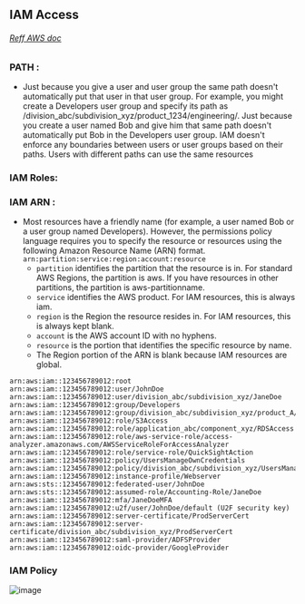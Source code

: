 ## IAM Access

###### [Reff AWS doc](https://docs.aws.amazon.com/IAM/latest/UserGuide/reference_identifiers.html)

### PATH :
- Just because you give a user and user group the same path doesn't automatically put that user in that user group. For example, you might create a Developers user group and specify its path as /division_abc/subdivision_xyz/product_1234/engineering/. Just because you create a user named Bob and give him that same path doesn't automatically put Bob in the Developers user group. IAM doesn't enforce any boundaries between users or user groups based on their paths. Users with different paths can use the same resources

### IAM Roles:

### IAM ARN :
- Most resources have a friendly name (for example, a user named Bob or a user group named Developers). However, the permissions policy language requires you to specify the resource or resources using the following Amazon Resource Name (ARN) format.
`arn:partition:service:region:account:resource`
  - `partition` identifies the partition that the resource is in. For standard AWS Regions, the partition is aws. If you have resources in other partitions, the partition is aws-partitionname.
  - `service` identifies the AWS product. For IAM resources, this is always iam.
  - `region` is the Region the resource resides in. For IAM resources, this is always kept blank.
  - `account` is the AWS account ID with no hyphens.
  - `resource` is the portion that identifies the specific resource by name.
  - The Region portion of the ARN is blank because IAM resources are global.
 ```
arn:aws:iam::123456789012:root
arn:aws:iam::123456789012:user/JohnDoe
arn:aws:iam::123456789012:user/division_abc/subdivision_xyz/JaneDoe
arn:aws:iam::123456789012:group/Developers
arn:aws:iam::123456789012:group/division_abc/subdivision_xyz/product_A/Developers
arn:aws:iam::123456789012:role/S3Access
arn:aws:iam::123456789012:role/application_abc/component_xyz/RDSAccess
arn:aws:iam::123456789012:role/aws-service-role/access-analyzer.amazonaws.com/AWSServiceRoleForAccessAnalyzer
arn:aws:iam::123456789012:role/service-role/QuickSightAction
arn:aws:iam::123456789012:policy/UsersManageOwnCredentials
arn:aws:iam::123456789012:policy/division_abc/subdivision_xyz/UsersManageOwnCredentials
arn:aws:iam::123456789012:instance-profile/Webserver
arn:aws:sts::123456789012:federated-user/JohnDoe
arn:aws:sts::123456789012:assumed-role/Accounting-Role/JaneDoe
arn:aws:iam::123456789012:mfa/JaneDoeMFA
arn:aws:iam::123456789012:u2f/user/JohnDoe/default (U2F security key)
arn:aws:iam::123456789012:server-certificate/ProdServerCert
arn:aws:iam::123456789012:server-certificate/division_abc/subdivision_xyz/ProdServerCert
arn:aws:iam::123456789012:saml-provider/ADFSProvider
arn:aws:iam::123456789012:oidc-provider/GoogleProvider
 ```

### IAM Policy
![image](https://user-images.githubusercontent.com/6918419/116284654-f1539e00-a7aa-11eb-957e-cffe92b84090.png)
